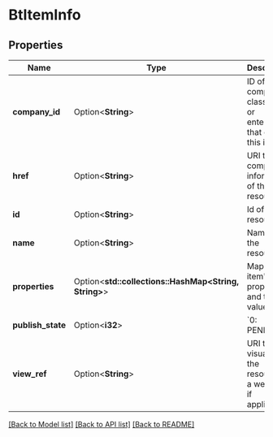 # BtItemInfo

## Properties

Name | Type | Description | Notes
------------ | ------------- | ------------- | -------------
**company_id** | Option<**String**> | ID of the company, classroom, or enterprise that owns this item. | [optional]
**href** | Option<**String**> | URI to fetch complete information of the resource. | [optional]
**id** | Option<**String**> | Id of the resource. | [optional]
**name** | Option<**String**> | Name of the resource. | [optional]
**properties** | Option<**std::collections::HashMap<String, String>**> | Map of the item's properties and their values. | [optional]
**publish_state** | Option<**i32**> | `0: PENDING | 1: ACTIVE | 2: INACTIVE` | [optional]
**view_ref** | Option<**String**> | URI to visualize the resource in a webclient if applicable. | [optional]

[[Back to Model list]](../README.md#documentation-for-models) [[Back to API list]](../README.md#documentation-for-api-endpoints) [[Back to README]](../README.md)


